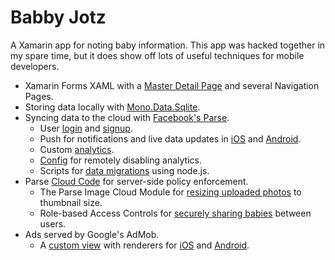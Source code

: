 Babby Jotz
==========

A Xamarin app for noting baby information. This app was hacked together in my spare time, but it does show off lots of useful techniques for mobile developers.

* Xamarin Forms XAML with a [Master Detail Page](BabbyJotz/Pages/MainPage.xaml) and several Navigation Pages.
* Storing data locally with [Mono.Data.Sqlite](iOS/Shared/LocalStore.cs).
* Syncing data to the cloud with [Facebook's Parse](iOS/Shared/ParseStore.cs).
    * User [login](BabbyJotz/Pages/LogInPage.xaml.cs) and [signup](BabbyJotz/Pages/SignUpPage.xaml.cs).
    * Push for notifications and live data updates in [iOS](iOS/AppDelegate.cs) and [Android](Android/BabbyJotzIntentService.cs).
    * Custom [analytics](parse/cloud/logging.js).
    * [Config](iOS/Shared/ParseStore.cs) for remotely disabling analytics.
    * Scripts for [data migrations](scripts/fix_dates.js) using node.js.
* Parse [Cloud Code](parse/cloud) for server-side policy enforcement.
    * The Parse Image Cloud Module for [resizing uploaded photos](parse/cloud/photo.js) to thumbnail size.
    * Role-based Access Controls for [securely sharing babies](parse/cloud/invites.js) between users.
* Ads served by Google's AdMob.
    * A [custom view](BabbyJotz/AdMobBanner.cs) with renderers for [iOS](iOS/Controls/AdMobBannerRenderer.cs) and [Android](Android/Controls/AdMobBannerRenderer.cs).

